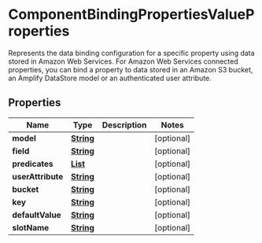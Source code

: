 

# ComponentBindingPropertiesValueProperties

Represents the data binding configuration for a specific property using data stored in Amazon Web Services. For Amazon Web Services connected properties, you can bind a property to data stored in an Amazon S3 bucket, an Amplify DataStore model or an authenticated user attribute.

## Properties

| Name | Type | Description | Notes |
|------------ | ------------- | ------------- | -------------|
|**model** | [**String**](String.md) |  |  [optional] |
|**field** | [**String**](String.md) |  |  [optional] |
|**predicates** | [**List**](List.md) |  |  [optional] |
|**userAttribute** | [**String**](String.md) |  |  [optional] |
|**bucket** | [**String**](String.md) |  |  [optional] |
|**key** | [**String**](String.md) |  |  [optional] |
|**defaultValue** | [**String**](String.md) |  |  [optional] |
|**slotName** | [**String**](String.md) |  |  [optional] |



